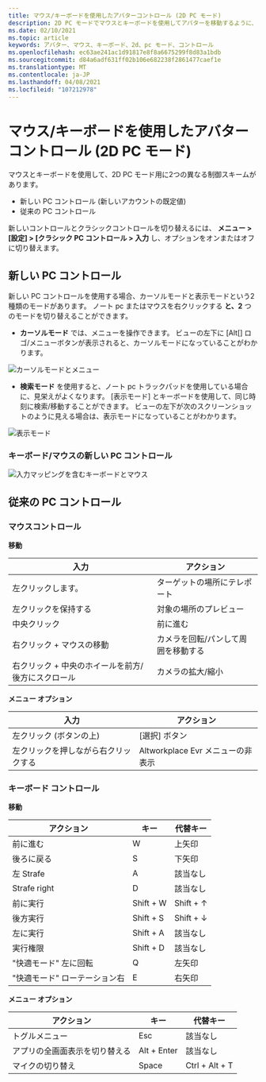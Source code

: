 ```yaml
---
title: マウス/キーボードを使用したアバターコントロール (2D PC モード)
description: 2D PC モードでマウスとキーボードを使用してアバターを移動するように、新規および従来のコントロールスキームを切り替える方法について説明します。
ms.date: 02/10/2021
ms.topic: article
keywords: アバター、マウス、キーボード、2d、pc モード、コントロール
ms.openlocfilehash: ec63ae241ac1d91817e8f8a6675299f8d83a1bdb
ms.sourcegitcommit: d84a6adf631ff02b106e682238f2861477caef1e
ms.translationtype: MT
ms.contentlocale: ja-JP
ms.lasthandoff: 04/08/2021
ms.locfileid: "107212978"
---
```

# <a name="avatar-controls-with-mousekeyboard-in-2d-pc-mode"></a>マウス/キーボードを使用したアバターコントロール (2D PC モード)

マウスとキーボードを使用して、2D PC モード用に2つの異なる制御スキームがあります。
* 新しい PC コントロール (新しいアカウントの既定値)
* 従来の PC コントロール

新しいコントロールとクラシックコントロールを切り替えるには、 **メニュー > [設定] > [クラシック PC コントロール > 入力** し、オプションをオンまたはオフに切り替えます。

## <a name="new-pc-controls"></a>新しい PC コントロール

新しい PC コントロールを使用する場合、カーソルモードと表示モードという2種類のモードがあります。 ノート pc またはマウスを右クリックする **と、2** つのモードを切り替えることができます。

* **カーソルモード** では、メニューを操作できます。 ビューの左下に [Alt[] ロゴ/メニューボタンが表示されると、カーソルモードになっていることがわかります。

![カーソルモードとメニュー](images/avatar-controls-img-01.png)

* **検索モード** を使用すると、ノート pc トラックパッドを使用している場合に、見栄えがよくなります。 [表示モード] とキーボードを使用して、同じ時刻に検索/移動することができます。 ビューの左下が次のスクリーンショットのように見える場合は、表示モードになっていることがわかります。

![表示モード](images/avatar-controls-img-02.png)

### <a name="new-pc-controls-for-keyboard--mouse"></a>キーボード/マウスの新しい PC コントロール

![入力マッピングを含むキーボードとマウス](images/avatar-controls-img-03.png)

## <a name="classic-pc-controls"></a>従来の PC コントロール 

### <a name="mouse-controls"></a>マウスコントロール

**移動**

| 入力 | アクション |
|---|---|
| 左クリックします。 | ターゲットの場所にテレポート |
| 左クリックを保持する | 対象の場所のプレビュー |
| 中央クリック | 前に進む |
| 右クリック + マウスの移動 | カメラを回転/パンして周囲を移動する |
| 右クリック + 中央のホイールを前方/後方にスクロール | カメラの拡大/縮小 |

**メニュー オプション**

| 入力 | アクション |
|---|---|
| 左クリック (ボタンの上) | [選択] ボタン |
| 左クリックを押しながら右クリックする | Altworkplace Evr メニューの非表示 |

### <a name="keyboard-controls"></a>キーボード コントロール

**移動**

| アクション | キー | 代替キー |
|---|---|---|
| 前に進む | W | 上矢印 |
| 後ろに戻る | S | 下矢印 |
| 左 Strafe | A | 該当なし |
| Strafe right | D | 該当なし |
| 前に実行 | Shift + W | Shift + ↑ |
| 後方実行 | Shift + S | Shift + ↓ |
| 左に実行 | Shift + A | 該当なし |
| 実行権限 | Shift + D | 該当なし |
| "快適モード" 左に回転 | Q | 左矢印 |
| "快適モード" ローテーション右 | E | 右矢印 |

**メニュー オプション**

| アクション | キー | 代替キー |
|---|---|---|
| トグルメニュー | Esc | 該当なし |
| アプリの全画面表示を切り替える | Alt + Enter | 該当なし |
| マイクの切り替え | Space | Ctrl + Alt + T |